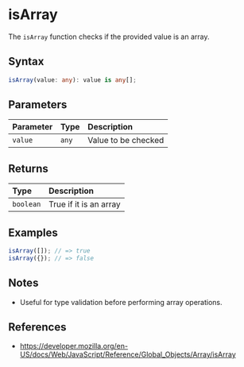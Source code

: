 # isArray

The `isArray` function checks if the provided value is an array.

## Syntax
```typescript
isArray(value: any): value is any[];
```

## Parameters
| Parameter | Type   | Description           |
| :-------- | :----- | :--------------------|
| `value`   | `any`  | Value to be checked   |

## Returns
| Type      | Description                                 |
| :-------- | :------------------------------------------ |
| `boolean` | True if it is an array                      |

## Examples
```typescript
isArray([]); // => true
isArray({}); // => false
```

## Notes
* Useful for type validation before performing array operations.

## References
* https://developer.mozilla.org/en-US/docs/Web/JavaScript/Reference/Global_Objects/Array/isArray